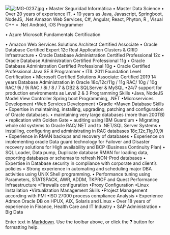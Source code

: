 ![]({{site.baseurl}}/)![IMG-0237.jpg]({{site.baseurl}}/IMG-0237.jpg)
• Master Seguridad Informática 
• Master Data Science
• Over 20 years of experience IT,
• 10 years as Java, Javascript, Springboot, NodeJS, .Net Amazon Web Services, C#, Angular, React, Phyton, R , Visual C++
• .Net Android, iOS Programmer

• Azure Microsoft Fundamentals Certification 

• Amazon Web Services Solutions Architect Certified Associate
• Oracle Database Certified Expert 12c Real Application Clusters & GRID Infrastructure
• Oracle Database Administration Certified Professional 12c 
• Oracle Database Administration Certified Professional 11g 
• Oracle Database Administration Certified Professional 10g
• Oracle Certified Professional Java SE 8 Programmer 
• ITIL 2011 Foundation Level Certification
• Microsoft Certified Solutions Associate: Certified 2019
14 years Database Administration in Oracle 18c/12c/11g / 11g RAC/ 10g / 10g RAC/ 9i / 9i RAC / 8i / 8 / 7 & DB2 & SQLServer & MySQL
•24/7 support for production environments as Level 2 & 3
Programming Skills
•Java, NodeJS Model View Controller Spring boot Programming, .NET
•Microservices Development
•Web Services Development
•Gradle 
•Maven
Database Skills
• Expertise in maintaining, installing, upgrading, patching and configuration of Oracle databases.
• maintaining very large databases (more than 200TB)
• replication with Golden Gate 
• auditing using IBM Guardium 
• Migrating whole old systems to Oracle RAC/.NET and to .NET/SQL Server Systems 
• installing, configuring and administrating in RAC databases 18c,12c,11g,10,9i
• Experience in RMAN backups and recovery of databases
• Experience on implementing oracle Data guard technology for Failover and Disaster recovery solutions for High availability and BCP (Business Continuity Plan)
• SQL Loader, Data pump, Duplicate database RMAN for loading data, exporting databases or schemas to refresh NON-Prod databases
• Expertise in Database security in compliance with corporate and client’s policies
• Strong experience in automating and scheduling major DBA activities using UNIX Shell programming.
• Performance tuning using Parameters, STATSPACK, AWR, ADDM, TKPROF and Quest Performance 
Infraestructure
•Firewalls configuration
•Proxy Configuration
•Linux Installation
•Virtualization
Management Skills
•Project Management according with PMI
•ISO 27000 process compliance
Analysis
• Experience Admon Oracle DB on HPUX, AIX, Solaris and Linux
• Over 18 years of experience in Finance, Health Care and IT Industry
• SAP Administration
• Big Data

Enter text in [Markdown](http://daringfireball.net/projects/markdown/). Use the toolbar above, or click the **?** button for formatting help.
